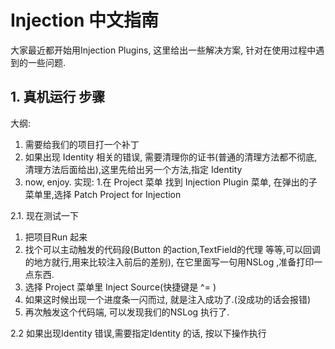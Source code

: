 # Injection 中文指南

大家最近都开始用Injection Plugins, 这里给出一些解决方案,
针对在使用过程中遇到的一些问题.


## 1. 真机运行 步骤

大纲:

1. 需要给我们的项目打一个补丁
2. 如果出现 Identity 相关的错误, 需要清理你的证书(普通的清理方法都不彻底, 清理方法后面给出),这里先给出另一个方法,指定 Identity
3. now, enjoy.
实现:
1.在 Project 菜单 找到 Injection Plugin 菜单, 
  在弹出的子菜单里,选择 Patch Project for Injection

2.1. 现在测试一下
  1. 把项目Run 起来
  2. 找个可以主动触发的代码段(Button 的action,TextField的代理 等等,可以回调的地方就行,用来比较注入前后的差别), 在它里面写一句用NSLog ,准备打印一点东西.
  3. 选择 Project 菜单里 Inject Source(快捷键是 ^= )
  4. 如果这时候出现一个进度条一闪而过, 就是注入成功了.(没成功的话会报错)
  5. 再次触发这个代码端, 可以发现我们的NSLog 执行了.

2.2 如果出现Identity 错误,需要指定Identity 的话, 按以下操作执行
